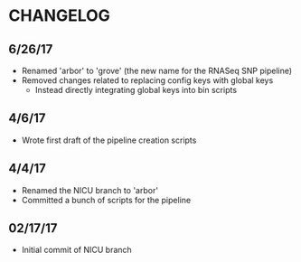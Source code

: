# CHANGELOG

## 6/26/17
* Renamed 'arbor' to 'grove' (the new name for the RNASeq SNP pipeline)
* Removed changes related to replacing config keys with global keys
  * Instead directly integrating global keys into bin scripts

## 4/6/17
* Wrote first draft of the pipeline creation scripts

## 4/4/17
* Renamed the NICU branch to 'arbor'
* Committed a bunch of scripts for the pipeline

## 02/17/17
* Initial commit of NICU branch
